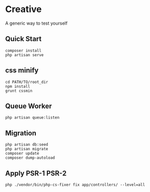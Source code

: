 Creative
========

A generic way to test yourself

## Quick Start

    composer install
    php artisan serve

## css minify

    cd PATH/TO/root_dir
    npm install
    grunt cssmin

## Queue Worker

    php artisan queue:listen

## Migration

    php artisan db:seed
    php artisan migrate
    composer update
    composer dump-autoload

## Apply PSR-1 PSR-2

    php ./vendor/bin/php-cs-fixer fix app/controllers/ --level=all
